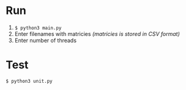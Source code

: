 # Run

1. `$ python3 main.py`
2. Enter filenames with matricies _(matricies is stored in CSV format)_
3. Enter number of threads

# Test

`$ python3 unit.py`
